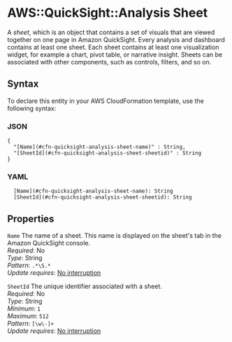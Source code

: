 # AWS::QuickSight::Analysis Sheet<a name="aws-properties-quicksight-analysis-sheet"></a>

A *sheet*, which is an object that contains a set of visuals that are viewed together on one page in Amazon QuickSight\. Every analysis and dashboard contains at least one sheet\. Each sheet contains at least one visualization widget, for example a chart, pivot table, or narrative insight\. Sheets can be associated with other components, such as controls, filters, and so on\.

## Syntax<a name="aws-properties-quicksight-analysis-sheet-syntax"></a>

To declare this entity in your AWS CloudFormation template, use the following syntax:

### JSON<a name="aws-properties-quicksight-analysis-sheet-syntax.json"></a>

```
{
  "[Name](#cfn-quicksight-analysis-sheet-name)" : String,
  "[SheetId](#cfn-quicksight-analysis-sheet-sheetid)" : String
}
```

### YAML<a name="aws-properties-quicksight-analysis-sheet-syntax.yaml"></a>

```
  [Name](#cfn-quicksight-analysis-sheet-name): String
  [SheetId](#cfn-quicksight-analysis-sheet-sheetid): String
```

## Properties<a name="aws-properties-quicksight-analysis-sheet-properties"></a>

`Name`  <a name="cfn-quicksight-analysis-sheet-name"></a>
The name of a sheet\. This name is displayed on the sheet's tab in the Amazon QuickSight console\.  
*Required*: No  
*Type*: String  
*Pattern*: `.*\S.*`  
*Update requires*: [No interruption](https://docs.aws.amazon.com/AWSCloudFormation/latest/UserGuide/using-cfn-updating-stacks-update-behaviors.html#update-no-interrupt)

`SheetId`  <a name="cfn-quicksight-analysis-sheet-sheetid"></a>
The unique identifier associated with a sheet\.  
*Required*: No  
*Type*: String  
*Minimum*: `1`  
*Maximum*: `512`  
*Pattern*: `[\w\-]+`  
*Update requires*: [No interruption](https://docs.aws.amazon.com/AWSCloudFormation/latest/UserGuide/using-cfn-updating-stacks-update-behaviors.html#update-no-interrupt)